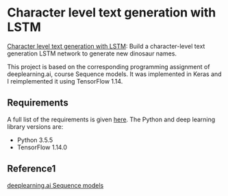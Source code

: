 # Character level text generation with LSTM


[Character level text generation with LSTM](https://github.com/vgkortsas/NLP_projects/blob/master/Character_level_text_generation_LSTM/Character_level_text_generation_LSTM.ipynb): Build a character-level text generation LSTM network to generate new dinosaur names.

This project is based on the corresponding programming assignment of deeplearning.ai, course Sequence models. It was implemented in Keras and I reimplemented it using TensorFlow 1.14.

## Requirements
A full list of the requirements is given [here](https://github.com/vgkortsas/NLP_projects/blob/master/Character_level_text_generation_LSTM/requirements.txt). The Python and deep learning library versions are:
- Python 3.5.5
- TensorFlow 1.14.0

## Reference1
[deeplearning.ai Sequence models](https://www.coursera.org/learn/nlp-sequence-models)